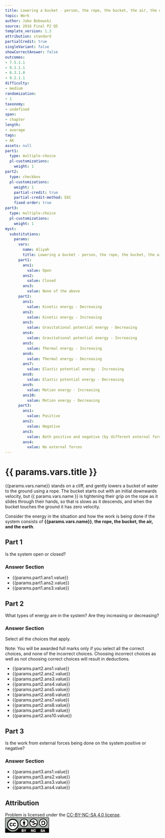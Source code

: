 ```yaml
---
title: Lowering a bucket - person, the rope, the bucket, the air, the earth
topic: Work
author: Jake Bobowski
source: 2016 Final P2 Q5
template_version: 1.3
attribution: standard
partialCredit: true
singleVariant: false
showCorrectAnswer: false
outcomes:
- 7.5.1.1
- 9.1.1.1
- 8.3.1.0
- 9.2.1.1
difficulty:
- medium
randomization:
- 1
taxonomy:
- undefined
span:
- chapter
length:
- average
tags:
- AK
assets: null
part1:
  type: multiple-choice
  pl-customizations:
    weight: 1
part2:
  type: checkbox
  pl-customizations:
    weight: 1
    partial-credit: true
    partial-credit-method: EDC
    fixed-order: true
part3:
  type: multiple-choice
  pl-customizations:
    weight: 1
myst:
  substitutions:
    params:
      vars:
        name: Aliyah
        title: Lowering a bucket - person, the rope, the bucket, the air, the earth
      part1:
        ans1:
          value: Open
        ans2:
          value: Closed
        ans3:
          value: None of the above
      part2:
        ans1:
          value: Kinetic energy - Decreasing
        ans2:
          value: Kinetic energy - Increasing
        ans3:
          value: Gravitational potential energy - Decreasing
        ans4:
          value: Gravitational potential energy - Increasing
        ans5:
          value: Thermal energy - Increasing
        ans6:
          value: Thermal energy - Decreasing
        ans7:
          value: Elastic potential energy - Increasing
        ans8:
          value: Elastic potential energy - Decreasing
        ans9:
          value: Motion energy - Increasing
        ans10:
          value: Motion energy - Decreasing
      part3:
        ans1:
          value: Positive
        ans2:
          value: Negative
        ans3:
          value: Both positive and negative (by different external forces)
        ans4:
          value: No external forces
---
```

# {{ params.vars.title }}
{{params.vars.name}} stands on a cliff, and gently lowers a bucket of water to the ground using a rope.
The bucket starts out with an initial downwards velocity, but {{ params.vars.name }} is tightening their grip on the rope as it slides through their hands, so that is slows as it descends, and when the bucket touches the ground it has zero velocity.

Consider the energy in the situation and how the work is being done if the system consists of **{{params.vars.name}}**, **the rope, the bucket, the air, and the earth**.

## Part 1

Is the system open or closed?

### Answer Section

- {{params.part1.ans1.value}}
- {{params.part1.ans2.value}}
- {{params.part1.ans3.value}}

## Part 2

What types of energy are in the system? Are they increasing or decreasing?

### Answer Section

Select all the choices that apply.

Note: You will be awarded full marks only if you select all the correct choices, and none of the incorrect choices. Choosing incorrect choices as well as not choosing correct choices will result in deductions.

- {{params.part2.ans1.value}}
- {{params.part2.ans2.value}}
- {{params.part2.ans3.value}}
- {{params.part2.ans4.value}}
- {{params.part2.ans5.value}}
- {{params.part2.ans6.value}}
- {{params.part2.ans7.value}}
- {{params.part2.ans8.value}}
- {{params.part2.ans9.value}}
- {{params.part2.ans10.value}}

## Part 3

Is the work from external forces being done on the system positive or negative?

### Answer Section

- {{params.part3.ans1.value}}
- {{params.part3.ans2.value}}
- {{params.part3.ans3.value}}
- {{params.part3.ans4.value}}

## Attribution

Problem is licensed under the [CC-BY-NC-SA 4.0 license](https://creativecommons.org/licenses/by-nc-sa/4.0/).<br> ![The Creative Commons 4.0 license requiring attribution-BY, non-commercial-NC, and share-alike-SA license.](https://raw.githubusercontent.com/firasm/bits/master/by-nc-sa.png)